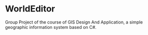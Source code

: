 # WorldEditor
Group Project of the course of GIS Design And Application, a simple geographic information system based on C#.
